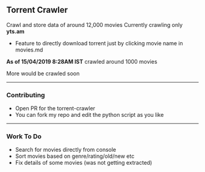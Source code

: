## Torrent Crawler

Crawl and store data of around 12,000 movies
Currently crawling only **yts.am**

- Feature to directly download torrent just by clicking movie name in movies.md

**As of 15/04/2019 8:28AM IST** crawled around 1000 movies

More would be crawled soon

---
### Contributing
- Open PR for the torrent-crawler
- You can fork my repo and edit the python script as you like


---
### Work To Do
- Search for movies directly from console
- Sort movies based on genre/rating/old/new etc
- Fix details of some movies (was not getting extracted)
